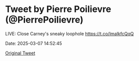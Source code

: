 # Tweet by Pierre Poilievre (@PierrePoilievre)

LIVE: Close Carney's sneaky loophole https://t.co/lmalkfcQqQ

Date: 2025-03-07 14:52:45

[Original Tweet](https://x.com/PierrePoilievre/status/1898024024938311942)
